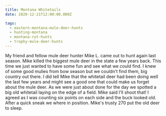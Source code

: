 ```yaml
---
title: Montana Whitetails
date: 2020-12-21T12:00:00.000Z

tags:
  - eastern-montana-mule-deer-hunts
  - hunting-montana
  - montana-rut-hunts
  - trophy-mule-deer-hunts
---
```


My friend and fellow mule deer hunter Mike L. came out to hunt again last season. Mike killed the biggest mule deer in the state a few years back. This time we just wanted to have some fun and see what we could find. I knew of some good mulies from bow season but we couldn't find them, big country out there. I did tell Mike that the whitetail deer had been doing well the last few years and might see a good one that could make us forget about the mule deer. As we were just about done for the day we spotted a big old whitetail laying on the edge of a field. Mike said I'll shoot that! I agreed as I was counting six points on each side and the buck looked old. After a quick sneak we where in position. Mike's trusty 270 put the old deer to sleep.
